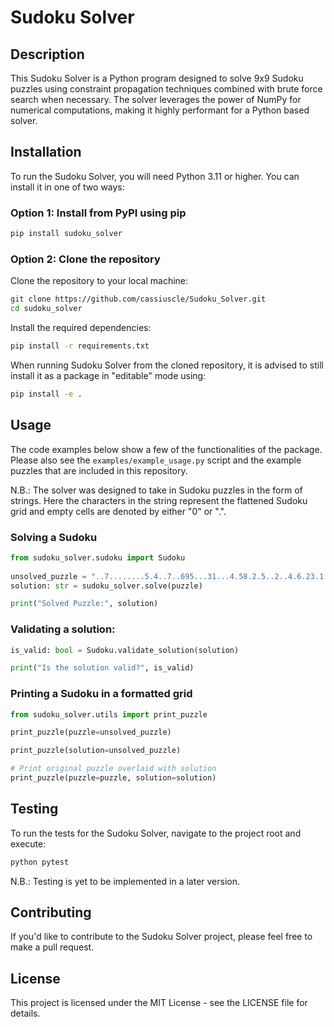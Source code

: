 # Sudoku Solver  
  
## Description  
  
This Sudoku Solver is a Python program designed to solve 9x9 Sudoku puzzles using constraint propagation techniques combined with brute force search when necessary. The solver leverages the power of NumPy for numerical computations, making it highly performant for a Python based solver.
  
## Installation  
To run the Sudoku Solver, you will need Python 3.11 or higher. You can install it in one of two ways:

### Option 1: Install from PyPI using pip
```bash 
pip install sudoku_solver
```

### Option 2: Clone the repository
Clone the repository to your local machine:

```bash
git clone https://github.com/cassiuscle/Sudoku_Solver.git
cd sudoku_solver
```

Install the required dependencies:
```bash
pip install -r requirements.txt
```

When running Sudoku Solver from the cloned repository, it is advised to still install it as a package in "editable" mode using:
```bash
pip install -e .
```
 
## Usage
The code examples below show a few of the functionalities of the package. Please also see the `examples/example_usage.py` script and the example puzzles that are included in this repository.

N.B.: The solver was designed to take in Sudoku puzzles in the form of strings. Here the characters in the string represent the flattened Sudoku grid and empty cells are denoted by either "0" or ".".

### Solving a Sudoku
```python 
from sudoku_solver.sudoku import Sudoku  
 
unsolved_puzzle = "..7........5.4..7..695...31...4.58.2.5..2..4.6.23.1...29...358..3..1.2........3.."
solution: str = sudoku_solver.solve(puzzle) 

print("Solved Puzzle:", solution)  
```
 
### Validating a solution:
```python 
is_valid: bool = Sudoku.validate_solution(solution)

print("Is the solution valid?", is_valid)  
```

### Printing a Sudoku in a formatted grid
```python 
from sudoku_solver.utils import print_puzzle

print_puzzle(puzzle=unsolved_puzzle)

print_puzzle(solution=unsolved_puzzle)

# Print original puzzle overlaid with solution
print_puzzle(puzzle=puzzle, solution=solution) 
```

 
## Testing

To run the tests for the Sudoku Solver, navigate to the project root and execute:

```python
python pytest 
```

N.B.: Testing is yet to be implemented in a later version.

## Contributing

If you'd like to contribute to the Sudoku Solver project, please feel free to make a pull request.

## License
 
This project is licensed under the MIT License - see the LICENSE file for details.